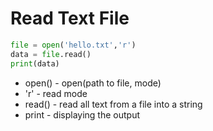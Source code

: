 # Read Text File

```python
file = open('hello.txt','r')
data = file.read()
print(data)
```

- open() - open(path to file, mode)
- 'r' - read mode
- read() - read all text from a file into a string
- print - displaying the output
